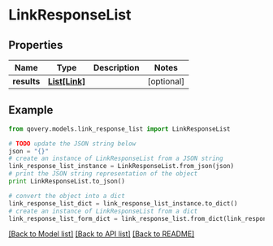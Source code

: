 # LinkResponseList


## Properties
Name | Type | Description | Notes
------------ | ------------- | ------------- | -------------
**results** | [**List[Link]**](Link.md) |  | [optional] 

## Example

```python
from qovery.models.link_response_list import LinkResponseList

# TODO update the JSON string below
json = "{}"
# create an instance of LinkResponseList from a JSON string
link_response_list_instance = LinkResponseList.from_json(json)
# print the JSON string representation of the object
print LinkResponseList.to_json()

# convert the object into a dict
link_response_list_dict = link_response_list_instance.to_dict()
# create an instance of LinkResponseList from a dict
link_response_list_form_dict = link_response_list.from_dict(link_response_list_dict)
```
[[Back to Model list]](../README.md#documentation-for-models) [[Back to API list]](../README.md#documentation-for-api-endpoints) [[Back to README]](../README.md)


